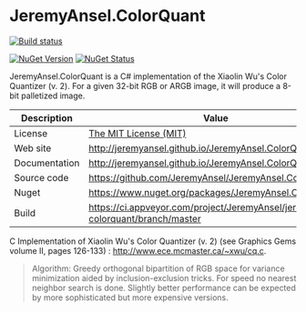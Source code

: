 # JeremyAnsel.ColorQuant

[![Build status](https://ci.appveyor.com/api/projects/status/u39upbktebxs5hwn/branch/master?svg=true)](https://ci.appveyor.com/project/JeremyAnsel/jeremyansel-colorquant/branch/master)

[![NuGet Version](https://img.shields.io/nuget/v/JeremyAnsel.ColorQuant.svg)](https://www.nuget.org/packages/JeremyAnsel.ColorQuant)
[![NuGet Status](http://nugetstatus.com/JeremyAnsel.ColorQuant.png)](http://nugetstatus.com/packages/JeremyAnsel.ColorQuant)

JeremyAnsel.ColorQuant is a C# implementation of the Xiaolin Wu's Color Quantizer (v. 2).
For a given 32-bit RGB or ARGB image, it will produce a 8-bit palletized image.

Description     | Value
----------------|----------------
License         | [The MIT License (MIT)](https://github.com/JeremyAnsel/JeremyAnsel.ColorQuant/blob/master/LICENSE.txt)
Web site        | http://jeremyansel.github.io/JeremyAnsel.ColorQuant
Documentation   | http://jeremyansel.github.io/JeremyAnsel.ColorQuant/doc
Source code     | https://github.com/JeremyAnsel/JeremyAnsel.ColorQuant
Nuget           | https://www.nuget.org/packages/JeremyAnsel.ColorQuant
Build           | https://ci.appveyor.com/project/JeremyAnsel/jeremyansel-colorquant/branch/master

C Implementation of Xiaolin Wu's Color Quantizer (v. 2) (see Graphics Gems volume II, pages 126-133) : http://www.ece.mcmaster.ca/~xwu/cq.c.

> Algorithm: Greedy orthogonal bipartition of RGB space for variance minimization aided by inclusion-exclusion tricks. For speed no nearest neighbor search is done. Slightly better performance can be expected by more sophisticated but more expensive versions.

